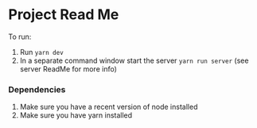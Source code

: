 # Project Read Me

To run: 
1. Run `yarn dev`
2. In a separate command window start the server `yarn run server` (see server ReadMe for more info)


### Dependencies
1. Make sure you have a recent version of node installed
2. Make sure you have yarn installed

